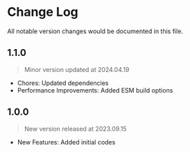 # Change Log
All notable version changes would be documented in this file.

## 1.1.0
> Minor version updated at 2024.04.19
- Chores: Updated dependencies
- Performance Improvements: Added ESM build options

## 1.0.0
> New version released at 2023.09.15
- New Features: Added initial codes
